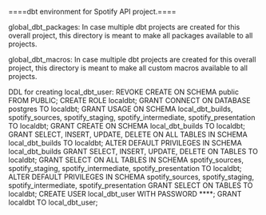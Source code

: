 ====dbt environment for Spotify API project.====

global_dbt_packages: In case multiple dbt projects are created for this overall project, this directory is meant to make
all packages available to all projects.

global_dbt_macros: In case multiple dbt projects are created for this overall project, this directory is meant to make all
custom macros available to all projects.

DDL for creating local_dbt_user:
REVOKE CREATE ON SCHEMA public FROM PUBLIC;
CREATE ROLE localdbt;
GRANT CONNECT ON DATABASE postgres TO localdbt;
GRANT USAGE ON SCHEMA local_dbt_builds, spotify_sources, spotify_staging, spotify_intermediate, spotify_presentation TO localdbt;
GRANT CREATE ON SCHEMA local_dbt_builds TO localdbt;
GRANT SELECT, INSERT, UPDATE, DELETE ON ALL TABLES IN SCHEMA local_dbt_builds TO localdbt;
ALTER DEFAULT PRIVILEGES IN SCHEMA local_dbt_builds GRANT SELECT, INSERT, UPDATE, DELETE ON TABLES TO localdbt;
GRANT SELECT ON ALL TABLES IN SCHEMA spotify_sources, spotify_staging, spotify_intermediate, spotify_presentation TO localdbt;
ALTER DEFAULT PRIVILEGES IN SCHEMA spotify_sources, spotify_staging, spotify_intermediate, spotify_presentation GRANT SELECT ON TABLES TO localdbt;
CREATE USER local_dbt_user WITH PASSWORD ****;
GRANT localdbt TO local_dbt_user;